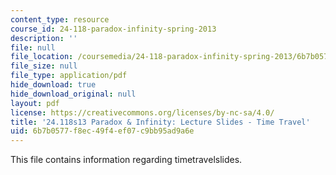 ```yaml
---
content_type: resource
course_id: 24-118-paradox-infinity-spring-2013
description: ''
file: null
file_location: /coursemedia/24-118-paradox-infinity-spring-2013/6b7b0577f8ec49f4ef07c9bb95ad9a6e_MIT24_118S13_TimeTraSlides.pdf
file_size: null
file_type: application/pdf
hide_download: true
hide_download_original: null
layout: pdf
license: https://creativecommons.org/licenses/by-nc-sa/4.0/
title: '24.118s13 Paradox & Infinity: Lecture Slides - Time Travel'
uid: 6b7b0577-f8ec-49f4-ef07-c9bb95ad9a6e
---
```

This file contains information regarding timetravelslides.
